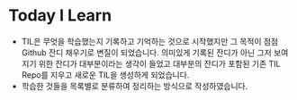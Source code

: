 # Today I Learn


- TIL은 무엇을 학습했는지 기록하고 기억하는 것으로 시작했지만 그 목적이 점점 Github 잔디 채우기로 변질이 되었습니다. 의미있게 기록된 잔디가 아닌 그저 보여지기 위한 잔디가 대부분이라는 생각이 들었고 대부분의 잔디가 포함된 기존 TIL Repo를 지우고 새로운 TIL을 생성하게 되었습니다.
- 학습한 것들을 목록별로 분류하여 정리하는 방식으로 작성하였습니다.


